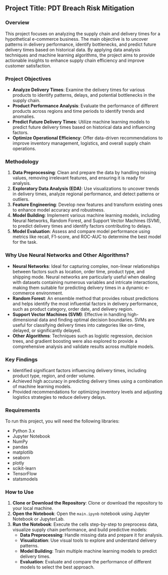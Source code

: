 ## Project Title: PDT Breach Risk Mitigation

### Overview

This project focuses on analyzing the supply chain and delivery times for a hypothetical e-commerce business. The main objective is to uncover patterns in delivery performance, identify bottlenecks, and predict future delivery times based on historical data. By applying data analysis techniques and machine learning algorithms, the project aims to provide actionable insights to enhance supply chain efficiency and improve customer satisfaction.

### Project Objectives

- **Analyze Delivery Times**: Examine the delivery times for various products to identify patterns, delays, and potential bottlenecks in the supply chain.
- **Product Performance Analysis**: Evaluate the performance of different products across regions and time periods to identify trends and anomalies.
- **Predict Future Delivery Times**: Utilize machine learning models to predict future delivery times based on historical data and influencing factors.
- **Optimize Operational Efficiency**: Offer data-driven recommendations to improve inventory management, logistics, and overall supply chain operations.

### Methodology

1. **Data Preprocessing**: Clean and prepare the data by handling missing values, removing irrelevant features, and ensuring it is ready for analysis.
2. **Exploratory Data Analysis (EDA)**: Use visualizations to uncover trends in delivery times, analyze regional performance, and detect patterns or outliers.
3. **Feature Engineering**: Develop new features and transform existing ones to enhance model accuracy and robustness.
4. **Model Building**: Implement various machine learning models, including Neural Networks, Random Forest, and Support Vector Machines (SVM), to predict delivery times and identify factors contributing to delays.
5. **Model Evaluation**: Assess and compare model performance using metrics like recall, F1-score, and ROC-AUC to determine the best model for the task.

### Why Use Neural Networks and Other Algorithms?

- **Neural Networks**: Ideal for capturing complex, non-linear relationships between factors such as location, order time, product type, and shipping mode. Neural networks are particularly useful when dealing with datasets containing numerous variables and intricate interactions, making them suitable for predicting delivery times in a dynamic e-commerce environment.
- **Random Forest**: An ensemble method that provides robust predictions and helps identify the most influential factors in delivery performance, such as product category, order date, and delivery region.
- **Support Vector Machines (SVM)**: Effective in handling high-dimensional data and finding optimal decision boundaries. SVMs are useful for classifying delivery times into categories like on-time, delayed, or significantly delayed.
- **Other Algorithms**: Techniques such as logistic regression, decision trees, and gradient boosting were also explored to provide a comprehensive analysis and validate results across multiple models.

### Key Findings

- Identified significant factors influencing delivery times, including product type, region, and order volume.
- Achieved high accuracy in predicting delivery times using a combination of machine learning models.
- Provided recommendations for optimizing inventory levels and adjusting logistics strategies to reduce delivery delays.

### Requirements

To run this project, you will need the following libraries:

- Python 3.x
- Jupyter Notebook
- NumPy
- pandas
- matplotlib
- seaborn
- plotly
- scikit-learn
- TensorFlow
- statsmodels

### How to Use

1. **Clone or Download the Repository**: Clone or download the repository to your local machine.
2. **Open the Notebook**: Open the `main.ipynb` notebook using Jupyter Notebook or JupyterLab.
3. **Run the Notebook**: Execute the cells step-by-step to preprocess data, visualize supply chain performance, and build predictive models:
   - **Data Preprocessing**: Handle missing data and prepare it for analysis.
   - **Visualization**: Use visual tools to explore and understand delivery patterns.
   - **Model Building**: Train multiple machine learning models to predict delivery times.
   - **Evaluation**: Evaluate and compare the performance of different models to select the best approach.